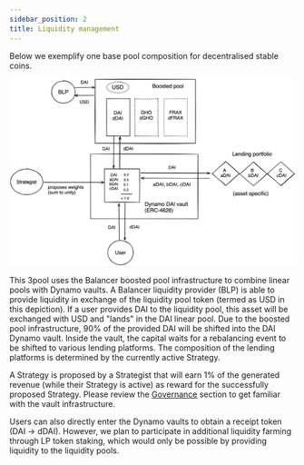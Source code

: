 ```yaml
---
sidebar_position: 2
title: Liquidity management
---
```


Below we exemplify one base pool composition for decentralised stable coins.

![3pool](../assets/base_pool.png)

This 3pool uses the Balancer boosted pool infrastructure to combine linear pools with Dynamo vaults.
A Balancer liquidity provider (BLP) is able to provide liquidity in exchange of the liquidity pool token (termed as USD in this depiction).
If a user provides DAI to the liquidity pool, this asset will be exchanged with USD and "lands" in the DAI linear pool.
Due to the boosted pool infrastructure, 90% of the provided DAI will be shifted into the DAI Dynamo vault.
Inside the vault, the capital waits for a rebalancing event to be shifted to various lending platforms.
The composition of the lending platforms is determined by the currently active Strategy.

A Strategy is proposed by a Strategist that will earn 1% of the generated revenue (while their Strategy is active) as reward for the successfully proposed Strategy.
Please review the [Governance](./governance) section to get familiar with the vault infrastructure.

Users can also directly enter the Dynamo vaults to obtain a receipt token (DAI $\rightarrow$ dDAI).
However, we plan to participate in additional liquidity farming through LP token staking, which would only be possible by providing liquidity to the liquidity pools.
